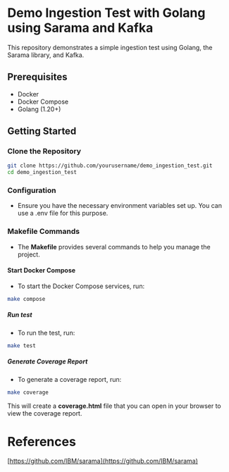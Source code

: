 # Demo Ingestion Test with Golang using Sarama and Kafka

This repository demonstrates a simple ingestion test using Golang, the Sarama library, and Kafka.

## Prerequisites

- Docker
- Docker Compose
- Golang (1.20+)


## Getting Started

### Clone the Repository

```sh
git clone https://github.com/yourusername/demo_ingestion_test.git
cd demo_ingestion_test
```

### Configuration
- Ensure you have the necessary environment variables set up. You can use a .env file for this purpose.  
### Makefile Commands

- The **Makefile** provides several commands to help you manage the project.  
#### Start Docker Compose
- To start the Docker Compose services, run:
```sh
make compose
```
##### Run test
- To run the test, run:
```sh
make test
```
##### Generate Coverage Report
- To generate a coverage report, run:
```sh
make coverage
```
This will create a **coverage.html** file that you can open in your browser to view the coverage report.

# References
[https://github.com/IBM/sarama](https://github.com/IBM/sarama)